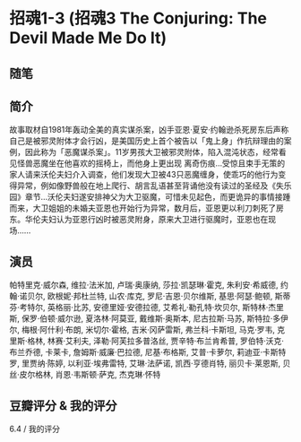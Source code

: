 # 招魂1-3 (招魂3 The Conjuring: The Devil Made Me Do It)

## 随笔

## 简介

故事取材自1981年轰动全美的真实谋杀案，凶手亚恩·夏安·约翰逊杀死房东后声称自己是被邪灵附体才会行凶，是美国历史上首个被告以「鬼上身」作抗辩理由的案例，因此称为「恶魔谋杀案」。11岁男孩大卫被邪灵附体，陷入混沌状态，经常看见怪兽恶魔坐在他喜欢的摇椅上，而他身上更出现 离奇伤痕…受惊且束手无策的家人请来沃伦夫妇介入调查，他们发现大卫被43只恶魔缠身，使乖巧的他行为变得异常，例如像野兽般在地上爬行、胡言乱语甚至背诵他没有读过的圣经及《失乐园》章节…沃伦夫妇遂安排神父为大卫驱魔，可惜未见起色，而更诡异的事情接踵而来，大卫姐姐的未婚夫亚恩也开始行为异常，数月后，亚恩更以利刀刺死了房东。华伦夫妇认为亚恩行凶时被恶灵附身，原来大卫进行驱魔时，亚恩也在现场……

## 演员

帕特里克·威尔森, 维拉·法米加, 卢瑞·奥康纳, 莎拉·凯瑟琳·霍克, 朱利安·希威德, 约翰·诺贝尔, 欧根妮·邦杜兰特, 山农·库克, 罗尼·吉恩·贝尔维斯, 基思·阿瑟·鲍顿, 斯蒂芬·考特尔, 英格丽·比苏, 安德里娅·安德拉德, 艾希礼·勒孔特·坎贝尔, 斯特林·杰里斯, 保罗·伯顿·威尔逊, 夏洛林·阿莫亚, 戴维斯·奥斯本, 尼古拉斯·马苏, 斯特拉·多伊尔, 梅根·阿什利·布朗, 米切尔·霍格, 吉米·冈萨雷斯, 弗兰科·卡斯坦, 马克·罗韦, 克里斯·格林, 林赛·艾利夫, 泽勒·阿芙拉多普洛丝, 贾辛特·布兰肯希普, 罗伯特·沃克·布兰乔德, 卡莱卡, 詹姆斯·威廉·巴拉德, 尼基·布格斯, 艾普·卡萝尔, 莉迪亚·卡斯特罗, 里贾纳·陈婷, 以利亚·埃弗雷特, 艾琳·法萨诺, 凯西·亨德肖特, 丽贝卡·莱恩斯, 贝丝·皮尔格林, 肖恩·韦斯顿·萨克, 杰克琳·怀特

## 豆瓣评分 & 我的评分

6.4 / 我的评分
